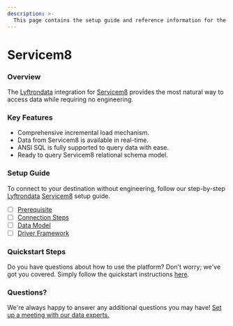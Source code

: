 ```yaml
---
description: >-
  This page contains the setup guide and reference information for the Servicem8 source connector.
---
```


# Servicem8

### Overview

The [Lyftrondata](https://www.lyftrondata.com/) integration for [Servicem8](https://www.lyftrondata.com/integration/finance-analytics/servicem8/) provides the most natural way to access data while requiring no engineering.

### Key Features

* Comprehensive incremental load mechanism.
* Data from Servicem8 is available in real-time.&#x20;
* ANSI SQL is fully supported to query data with ease.
* Ready to query Servicem8 relational schema model.

### Setup Guide

To connect to your destination without engineering, follow our step-by-step [Lyftrondata](https://www.lyftrondata.com/)  [Servicem8](https://www.lyftrondata.com/integration/finance-analytics/servicem8/) setup guide.

* [ ] [Prerequisite](prerequisite.md)
* [ ] [Connection Steps](connection-steps.md)
* [ ] [Data Model](data-model/erd.md)
* [ ] [Driver Framework](driver-framework/)

### Quickstart Steps

Do you have questions about how to use the platform? Don't worry; we've got you covered. Simply follow the quickstart instructions [here](../README.md).

### Questions? <a href="#questions" id="questions"></a>

We're always happy to answer any additional questions you may have! [Set up a meeting with our data experts.](https://www.lyftrondata.com/book-a-meeting/)

